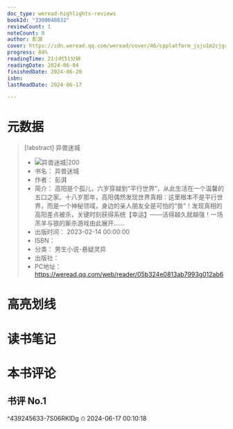 ```yaml
---
doc_type: weread-highlights-reviews
bookId: "3300048832"
reviewCount: 1
noteCount: 0
author: 彭湃
cover: https://cdn.weread.qq.com/weread/cover/46/cpplatform_jsju1m2cjgcrhqrzwfchvk/t6_cpplatform_jsju1m2cjgcrhqrzwfchvk1676444055.jpg
progress: 84%
readingTime: 21小时51分钟
readingDate: 2024-06-04
finishedDate: 2024-06-20
isbn: 
lastReadDate: 2024-06-17

---
```

# 元数据
> [!abstract] 异兽迷城
> - ![ 异兽迷城|200](https://cdn.weread.qq.com/weread/cover/46/cpplatform_jsju1m2cjgcrhqrzwfchvk/t6_cpplatform_jsju1m2cjgcrhqrzwfchvk1676444055.jpg)
> - 书名： 异兽迷城
> - 作者： 彭湃
> - 简介： 高阳是个孤儿，六岁穿越到“平行世界”，从此生活在一个温馨的五口之家。十八岁那年，高阳偶然发现世界真相：这里根本不是平行世界，而是一个神秘领域，身边的亲人朋友全是可怕的“兽”！发现真相的高阳差点被杀，关键时刻获得系统【幸运】——活得越久就越强！一场羔羊与狼的厮杀游戏由此展开……
> - 出版时间： 2023-02-14 00:00:00
> - ISBN： 
> - 分类： 男生小说-悬疑灵异
> - 出版社： 
> - PC地址：https://weread.qq.com/web/reader/05b324e0813ab7993g012ab6

# 高亮划线

# 读书笔记

# 本书评论

## 书评 No.1 
 ^439245633-7S06RKlDg
⏱ 2024-06-17 00:10:18

